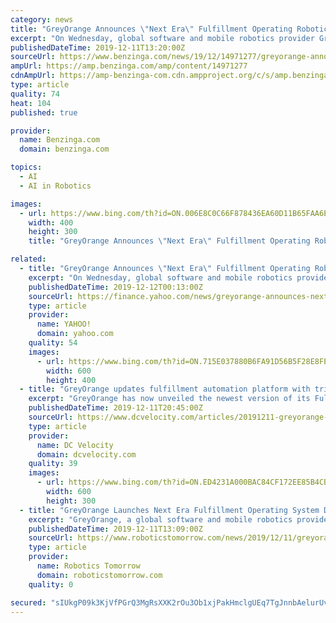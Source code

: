 ```yaml
---
category: news
title: "GreyOrange Announces \"Next Era\" Fulfillment Operating Robotics"
excerpt: "On Wednesday, global software and mobile robotics provider GreyOrange launched the latest advancement of its fulfillment operating system. GreyOrange leverages artificial intelligence and machine learning to optimize fulfillment operations. According to a statement released by the company, GreyOrange FOS is the only system that combines ..."
publishedDateTime: 2019-12-11T13:20:00Z
sourceUrl: https://www.benzinga.com/news/19/12/14971277/greyorange-announces-next-era-fulfillment-operating-robotics
ampUrl: https://amp.benzinga.com/amp/content/14971277
cdnAmpUrl: https://amp-benzinga-com.cdn.ampproject.org/c/s/amp.benzinga.com/amp/content/14971277
type: article
quality: 74
heat: 104
published: true

provider:
  name: Benzinga.com
  domain: benzinga.com

topics:
  - AI
  - AI in Robotics

images:
  - url: https://www.bing.com/th?id=ON.006E8C0C66F878436EA60D11B65FAA6E
    width: 400
    height: 300
    title: "GreyOrange Announces \"Next Era\" Fulfillment Operating Robotics"

related:
  - title: "GreyOrange Announces \"Next Era\" Fulfillment Operating Robotics"
    excerpt: "On Wednesday, global software and mobile robotics provider GreyOrange launched the latest advancement of its fulfillment operating system. GreyOrange leverages artificial intelligence and machine learning to optimize fulfillment operations. According to a statement released by the company, GreyOrange FOS is the only system that combines ..."
    publishedDateTime: 2019-12-12T00:13:00Z
    sourceUrl: https://finance.yahoo.com/news/greyorange-announces-next-era-fulfillment-142047223.html
    type: article
    provider:
      name: YAHOO!
      domain: yahoo.com
    quality: 54
    images:
      - url: https://www.bing.com/th?id=ON.715E037880B6FA91D56B5F28E8FE01E2
        width: 600
        height: 400
  - title: "GreyOrange updates fulfillment automation platform with trio of robots"
    excerpt: "GreyOrange has now unveiled the newest version of its Fulfillment Operating System (FOS), driven by the firm's GreyMatter Artificial Intelligence integrated with its Ranger Series mobile robots. Together, those units enable efficient store replenishment strategies based on how individual stores prefer their inventory packed, to reduce the time ..."
    publishedDateTime: 2019-12-11T20:45:00Z
    sourceUrl: https://www.dcvelocity.com/articles/20191211-greyorange-updates-fulfillment-automation-platform-with-trio-of-robots/
    type: article
    provider:
      name: DC Velocity
      domain: dcvelocity.com
    quality: 39
    images:
      - url: https://www.bing.com/th?id=ON.ED4231A000BAC84CF172EE85B4CBB446
        width: 600
        height: 300
  - title: "GreyOrange Launches Next Era Fulfillment Operating System Driven by GreyMatter™ Software Integrated with Ranger™ Series Mobile Robots"
    excerpt: "GreyOrange, a global software and mobile robotics provider that leverages artificial intelligence and machine learning to optimize fulfillment operations, today announced the latest release of its Fulfillment Operating System, which integrates GreyMatter software with the company's series of mobile robots. Wireless Charging to Bring ‘True ..."
    publishedDateTime: 2019-12-11T13:09:00Z
    sourceUrl: https://www.roboticstomorrow.com/news/2019/12/11/greyorange-launches-next-era-fulfillment-operating-system-driven-by-greymatter-software-integrated-with-ranger-series-mobile-robots/14543/
    type: article
    provider:
      name: Robotics Tomorrow
      domain: roboticstomorrow.com
    quality: 0

secured: "sIUkgP09k3KjVfPGrQ3MgRsXXK2rOu3Ob1xjPakHmclgUEq7TgJnnbAelurUvZBnpyiRf8QQNZQ4HssGgCUmXb0erQgUlzHZ2G4rn5tminffJhDbYsZU1V7ZbqP15tUv+1L0ZNOIQ62X2LYsTrj3cychRFNhe8wk9NSozibXYHk45xriWg/4tOu+A8isdE9H5qXOxzFD/CJGrXEwmRkAZ+i06+Th9rvLJ8CR39ike15hBVYlmPsgzQJlfmjoQynrn+fjAYp/Jyj9vgwXTXsxUg==;ajK8ZGKrB+L4B9TfyTC6ZA=="
---
```


